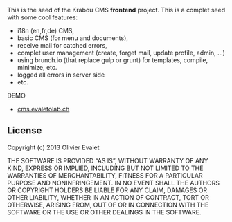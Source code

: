 This is the seed of the Krabou CMS **frontend** project. This is a complet seed with some cool features:
* i18n (en,fr,de) CMS,
* basic CMS (for menu and documents),
* receive mail for catched errors,
* complet user management (create, forget mail, update profile, admin, ...)
* using brunch.io (that replace gulp or grunt) for templates, compile, minimize, etc.
* logged all errors in server side   
* etc.



DEMO
* [cms.evaletolab.ch](http://cms.evaletolab.ch)

## License
Copyright (c) 2013 Olivier Evalet 


THE SOFTWARE IS PROVIDED “AS IS”, WITHOUT WARRANTY OF ANY KIND, EXPRESS OR
IMPLIED, INCLUDING BUT NOT LIMITED TO THE WARRANTIES OF MERCHANTABILITY,
FITNESS FOR A PARTICULAR PURPOSE AND NONINFRINGEMENT. IN NO EVENT SHALL THE
AUTHORS OR COPYRIGHT HOLDERS BE LIABLE FOR ANY CLAIM, DAMAGES OR OTHER
LIABILITY, WHETHER IN AN ACTION OF CONTRACT, TORT OR OTHERWISE, ARISING FROM,
OUT OF OR IN CONNECTION WITH THE SOFTWARE OR THE USE OR OTHER DEALINGS IN
THE SOFTWARE.
